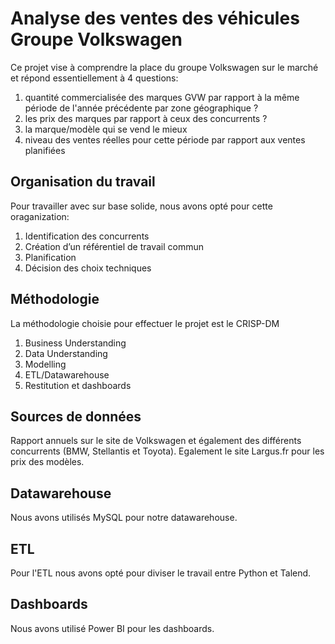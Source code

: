 # Analyse des ventes des véhicules Groupe Volkswagen

Ce projet vise à comprendre la place du groupe Volkswagen sur le marché et répond essentiellement à 4 questions:
1. quantité commercialisée des marques GVW par rapport à la même période de l'année précédente par zone géographique ?
2. les prix des marques par rapport à ceux des concurrents ?
3. la marque/modèle qui se vend le mieux
4. niveau des ventes réelles pour cette période par rapport aux ventes planifiées

## Organisation du travail
Pour travailler avec sur base solide, nous avons opté pour cette oraganization:
1. Identification des concurrents
2. Création d’un référentiel de travail commun
3. Planification
4. Décision des choix techniques

## Méthodologie
La méthodologie choisie pour effectuer le projet est le CRISP-DM
1. Business Understanding
2. Data Understanding
3. Modelling
4. ETL/Datawarehouse
5. Restitution et dashboards

## Sources de données
Rapport annuels sur le site de Volkswagen et également des différents concurrents (BMW, Stellantis et Toyota).
Egalement le site Largus.fr pour les prix des modèles.

## Datawarehouse
Nous avons utilisés MySQL pour notre datawarehouse.

## ETL
Pour l'ETL nous avons opté pour diviser le travail entre Python et Talend.

## Dashboards
Nous avons utilisé Power BI pour les dashboards.
